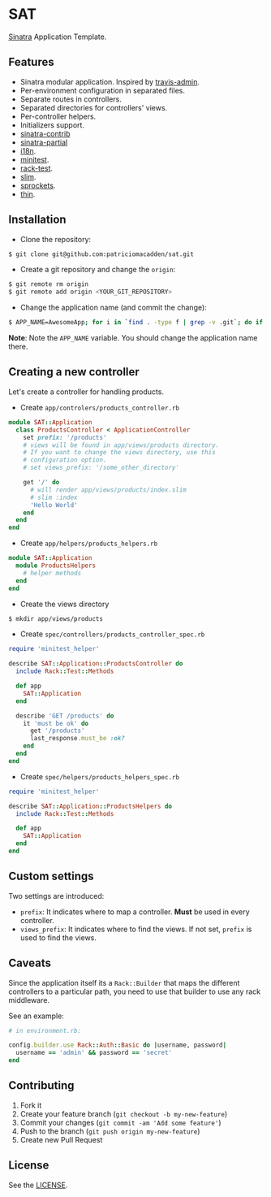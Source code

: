 # SAT

[Sinatra](https://github.com/sinatra/sinatra) Application Template.

## Features

* Sinatra modular application. Inspired by [travis-admin](https://github.com/travis-ci/travis-admin).
* Per-environment configuration in separated files.
* Separate routes in controllers.
* Separated directories for controllers' views.
* Per-controller helpers.
* Initializers support.
* [sinatra-contrib](https://github.com/sinatra/sinatra)
* [sinatra-partial](https://github.com/yb66/Sinatra-Partial)
* [i18n](https://github.com/svenfuchs/i18n).
* [minitest](https://github.com/seattlerb/minitest).
* [rack-test](https://github.com/brynary/rack-test).
* [slim](https://github.com/slim-template/slim).
* [sprockets](https://github.com/sstephenson/sprockets).
* [thin](https://github.com/macournoyer/thin).

## Installation

* Clone the repository:

```bash
$ git clone git@github.com:patriciomacadden/sat.git
```

* Create a git repository and change the `origin`:

```bash
$ git remote rm origin
$ git remote add origin <YOUR_GIT_REPOSITORY>
```

* Change the application name (and commit the change):

```bash
$ APP_NAME=AwesomeApp; for i in `find . -type f | grep -v .git`; do if [ `grep SAT $i | wc -l` != 0 ]; then sed -i '' "s/SAT/$APP_NAME/g" $i; fi; done; git commit -am "SAT => $APP_NAME"
```

**Note**: Note the `APP_NAME` variable. You should change the application name
there.

## Creating a new controller

Let's create a controller for handling products.

* Create `app/controlers/products_controller.rb`

```ruby
module SAT::Application
  class ProductsController < ApplicationController
    set prefix: '/products'
    # views will be found in app/views/products directory.
    # If you want to change the views directory, use this
    # configuration option.
    # set views_prefix: '/some_other_directory'

    get '/' do
      # will render app/views/products/index.slim
      # slim :index
      'Hello World'
    end
  end
end
```

* Create `app/helpers/products_helpers.rb`

```ruby
module SAT::Application
  module ProductsHelpers
    # helper methods
  end
end
```

* Create the views directory

```bash
$ mkdir app/views/products
```

* Create `spec/controllers/products_controller_spec.rb`

```ruby
require 'minitest_helper'

describe SAT::Application::ProductsController do
  include Rack::Test::Methods

  def app
    SAT::Application
  end

  describe 'GET /products' do
    it 'must be ok' do
      get '/products'
      last_response.must_be :ok?
    end
  end
end
```

* Create `spec/helpers/products_helpers_spec.rb`

```ruby
require 'minitest_helper'

describe SAT::Application::ProductsHelpers do
  include Rack::Test::Methods

  def app
    SAT::Application
  end
end
```

## Custom settings

Two settings are introduced:

* `prefix`: It indicates where to map a controller. **Must** be used in every
controller.
* `views_prefix`: It indicates where to find the views. If not set, `prefix` is
used to find the views.

## Caveats

Since the application itself its a `Rack::Builder` that maps the different
controllers to a particular path, you need to use that builder to use any rack
middleware.

See an example:

```ruby
# in environment.rb:

config.builder.use Rack::Auth::Basic do |username, password|
  username == 'admin' && password == 'secret'
end
```

## Contributing

1. Fork it
2. Create your feature branch (`git checkout -b my-new-feature`)
3. Commit your changes (`git commit -am 'Add some feature'`)
4. Push to the branch (`git push origin my-new-feature`)
5. Create new Pull Request

## License

See the [LICENSE](https://github.com/patriciomacadden/sat/blob/master/LICENSE).
